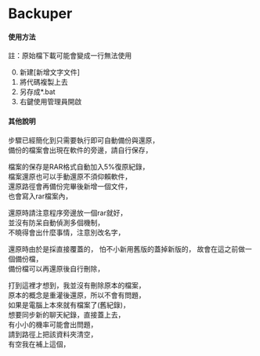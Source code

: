 # Backuper

#### 使用方法

註：原始檔下載可能會變成一行無法使用

0. 新建\[新增文字文件\]
1. 將代碼複製上去
2. 另存成*.bat
3. 右鍵使用管理員開啟


#### 其他說明
步驟已經簡化到只需要執行即可自動備份與還原，  
備份的檔案會出現在軟件的旁邊，請自行保存，  
  
檔案的保存是RAR格式自動加入5%復原紀錄，  
檔案還原也可以手動還原不須仰賴軟件，  
還原路徑會再備份完畢後新增一個文件，  
也會寫入rar檔案內，  

還原時請注意程序旁邊放一個rar就好，  
並沒有防呆自動偵測多個機制，  
不曉得會出什麼事情，注意別改名字，  

還原時由於是採直接覆蓋的，
怕不小新用舊版的蓋掉新版的，
故會在這之前做一個備份檔，  
備份檔可以再還原後自行刪除，

打到這裡才想到，我並沒有刪除原本的檔案，  
原本的概念是重灌後還原，所以不會有問題，  
如果是電腦上本來就有檔案了(舊紀錄)，  
想要同步新的聊天紀錄，直接蓋上去，  
有小小的機率可能會出問題，  
請到路徑上把該資料夾清空，  
有空我在補上這個，  
